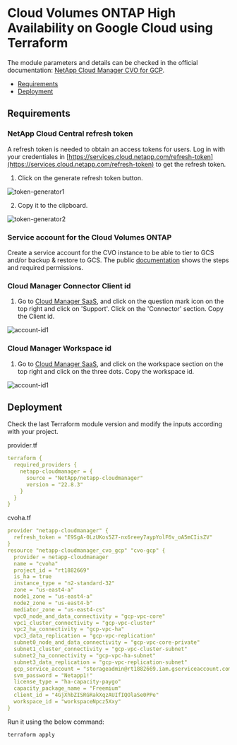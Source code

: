 # Cloud Volumes ONTAP High Availability on Google Cloud using Terraform

The module parameters and details can be checked in the official documentation: [NetApp Cloud Manager CVO for GCP](https://registry.terraform.io/providers/NetApp/netapp-cloudmanager/latest/docs/resources/cvo_gcp).

* [Requirements](#requirements)
* [Deployment](#deployment)

## Requirements

### NetApp Cloud Central refresh token

A refresh token is needed to obtain an access tokens for users. Log in with your credentiales in [https://services.cloud.netapp.com/refresh-token](https://services.cloud.netapp.com/refresh-token) to get the refresh token. 

1. Click on the generate refresh token button.

![token-generator1](./../pics/cloudmanager_token_generator01.jpg)

2. Copy it to the clipboard.

![token-generator2](./../pics/cloudmanager_token_generator02.jpg)

### Service account for the Cloud Volumes ONTAP

Create a service account for the CVO instance to be able to tier to GCS and/or backup & restore to GCS. The public [documentation](https://docs.netapp.com/us-en/cloud-manager-cloud-volumes-ontap/task-creating-gcp-service-account.html) shows the steps and required permissions.

### Cloud Manager Connector Client id

1. Go to [Cloud Manager SaaS](https://cloudmanager.netapp.com/support-dashboard/connector), and click on the question mark icon on the top right and click on 'Support'. Click on the 'Connector' section. Copy the Client id.

![account-id1](./../pics/cloudmanager_client_id01.jpg)


### Cloud Manager Workspace id

1. Go to [Cloud Manager SaaS](https://cloudmanager.netapp.com/), and click on the workspace section on the top right and click on the three dots. Copy the workspace id.

![account-id1](./../pics/cloudmanager_workspace_id01.jpg)

## Deployment

Check the last Terraform module version and modify the inputs according with your project.

provider.tf
```yaml
terraform {
  required_providers {
    netapp-cloudmanager = {
      source = "NetApp/netapp-cloudmanager"
      version = "22.8.3"
    }
  }
}
```

cvoha.tf
```yaml
provider "netapp-cloudmanager" {
  refresh_token = "E9SgA-0LzUKos5Z7-nx6reey7aypYolF6v_oA5mCIisZV"
}
resource "netapp-cloudmanager_cvo_gcp" "cvo-gcp" {
  provider = netapp-cloudmanager
  name = "cvoha"
  project_id = "rt1882669"
  is_ha = true
  instance_type = "n2-standard-32"
  zone = "us-east4-a"
  node1_zone = "us-east4-a"
  node2_zone = "us-east4-b"
  mediator_zone = "us-east4-cs"
  vpc0_node_and_data_connectivity = "gcp-vpc-core"
  vpc1_cluster_connectivity = "gcp-vpc-cluster"
  vpc2_ha_connectivity = "gcp-vpc-ha"
  vpc3_data_replication = "gcp-vpc-replication"
  subnet0_node_and_data_connectivity = "gcp-vpc-core-private"
  subnet1_cluster_connectivity = "gcp-vpc-cluster-subnet"
  subnet2_ha_connectivity = "gcp-vpc-ha-subnet"
  subnet3_data_replication = "gcp-vpc-replication-subnet"
  gcp_service_account = "storageadmin@rt1882669.iam.gserviceaccount.com"
  svm_password = "Netapp1!"
  license_type = "ha-capacity-paygo"
  capacity_package_name = "Freemium"
  client_id = "4GjXhbZISRGRakXqzAUIfIQOlaSe0PPe"
  workspace_id = "workspaceNpcz5Xxy"
}
```

Run it using the below command:
```shell
terraform apply
```